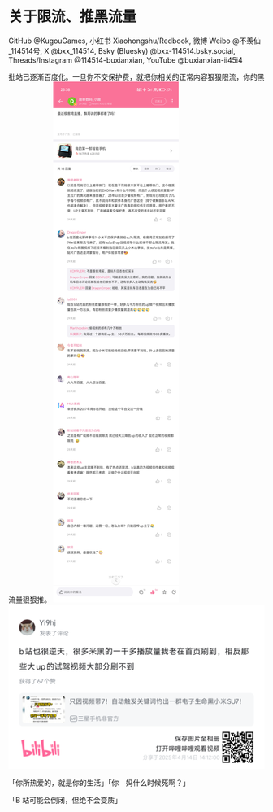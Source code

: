 # 关于限流、推黑流量

GitHub @KugouGames, 小红书 Xiaohongshu/Redbook, 微博 Weibo @不羡仙_114514号, X @bxx_114514, Bsky (Bluesky) @bxx-114514.bsky.social, Threads/Instagram @114514-buxianxian, YouTube @buxianxian-ii45i4

批站已逐渐百度化。一旦你不交保护费，就把你相关的正常内容狠狠限流，你的黑流量狠狠推。
![](https://raw.githubusercontent.com/KugouGames/evil-of-bilibili/refs/heads/main/Images/250414/Screenshot_2025-04-14-23-38-41-330_com.coolapk.market.jpg)
![](https://raw.githubusercontent.com/KugouGames/evil-of-bilibili/refs/heads/main/Images/250414/bili_poster-1744611123342.png)

「你所热爱的，就是你的生活」「你　妈什么时候死啊？」

「B 站可能会倒闭，但绝不会变质」
